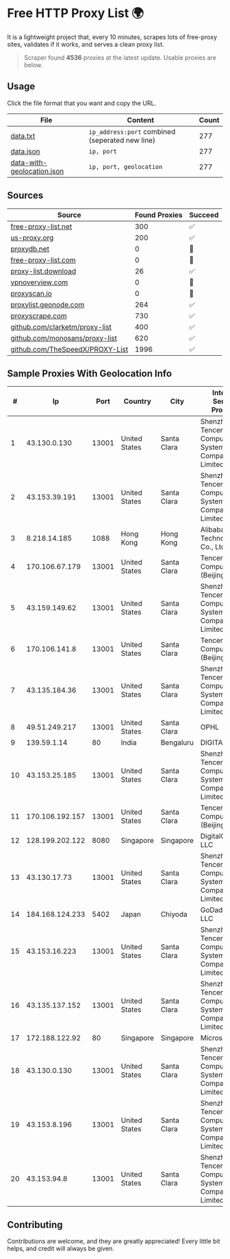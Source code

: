
# Free HTTP Proxy List 🌍

It is a lightweight project that, every 10 minutes, scrapes lots of free-proxy sites, validates if it works, and serves a clean proxy list.


> Scraper found **4536** proxies at the latest update. Usable proxies are below.

## Usage

Click the file format that you want and copy the URL.


|File|Content|Count|
|----|-------|-----|
|[data.txt](https://raw.githubusercontent.com/themiralay/Proxy-List-World/master/data.txt)|`ip_address:port` combined (seperated new line)|277|
|[data.json](https://raw.githubusercontent.com/themiralay/Proxy-List-World/master/data.json)|`ip, port`|277|
|[data-with-geolocation.json](https://raw.githubusercontent.com/themiralay/Proxy-List-World/master/data-with-geolocation.json)|`ip, port, geolocation`|277|

## Sources

|Source|Found Proxies|Succeed|
|------|-------------|-------|
|[free-proxy-list.net](https://free-proxy-list.net)|300|✅|
|[us-proxy.org](https://www.us-proxy.org)|200|✅|
|[proxydb.net](http://proxydb.net)|0|🚫|
|[free-proxy-list.com](https://free-proxy-list.com/?page=&port=&type%5B%5D=http&type%5B%5D=https&up_time=0&search=Search)|0|🚫|
|[proxy-list.download](https://www.proxy-list.download/HTTP)|26|✅|
|[vpnoverview.com](https://vpnoverview.com/privacy/anonymous-browsing/free-proxy-servers)|0|🚫|
|[proxyscan.io](https://www.proxyscan.io)|0|🚫|
|[proxylist.geonode.com](https://proxylist.geonode.com/api/proxy-list?limit=300&page=1&sort_by=lastChecked&sort_type=desc&protocols=http,https)|264|✅|
|[proxyscrape.com](https://api.proxyscrape.com/v2/?request=displayproxies&protocol=http&timeout=10000&country=all&ssl=all&anonymity=all)|730|✅|
|[github.com/clarketm/proxy-list](https://raw.githubusercontent.com/clarketm/proxy-list/master/proxy-list-raw.txt)|400|✅|
|[github.com/monosans/proxy-list](https://raw.githubusercontent.com/monosans/proxy-list/main/proxies/http.txt)|620|✅|
|[github.com/TheSpeedX/PROXY-List](https://raw.githubusercontent.com/TheSpeedX/PROXY-List/master/http.txt)|1996|✅|


## Sample Proxies With Geolocation Info

|#|Ip|Port|Country|City|Internet Service Provider|
|-|--|----|-------|----|-------------------------|
|1|43.130.0.130|13001|United States|Santa Clara|Shenzhen Tencent Computer Systems Company Limited|
|2|43.153.39.191|13001|United States|Santa Clara|Shenzhen Tencent Computer Systems Company Limited|
|3|8.218.14.185|1088|Hong Kong|Hong Kong|Alibaba (US) Technology Co., Ltd.|
|4|170.106.67.179|13001|United States|Santa Clara|Tencent Cloud Computing (Beijing) Co|
|5|43.159.149.62|13001|United States|Santa Clara|Shenzhen Tencent Computer Systems Company Limited|
|6|170.106.141.8|13001|United States|Santa Clara|Tencent Cloud Computing (Beijing) Co|
|7|43.135.184.36|13001|United States|Santa Clara|Shenzhen Tencent Computer Systems Company Limited|
|8|49.51.249.217|13001|United States|Santa Clara|OPHL|
|9|139.59.1.14|80|India|Bengaluru|DIGITALOCEAN|
|10|43.153.25.185|13001|United States|Santa Clara|Shenzhen Tencent Computer Systems Company Limited|
|11|170.106.192.157|13001|United States|Santa Clara|Tencent Cloud Computing (Beijing) Co|
|12|128.199.202.122|8080|Singapore|Singapore|DigitalOcean, LLC|
|13|43.130.17.73|13001|United States|Santa Clara|Shenzhen Tencent Computer Systems Company Limited|
|14|184.168.124.233|5402|Japan|Chiyoda|GoDaddy.com, LLC|
|15|43.153.16.223|13001|United States|Santa Clara|Shenzhen Tencent Computer Systems Company Limited|
|16|43.135.137.152|13001|United States|Santa Clara|Shenzhen Tencent Computer Systems Company Limited|
|17|172.188.122.92|80|Singapore|Singapore|Microsoft|
|18|43.130.0.130|13001|United States|Santa Clara|Shenzhen Tencent Computer Systems Company Limited|
|19|43.153.8.196|13001|United States|Santa Clara|Shenzhen Tencent Computer Systems Company Limited|
|20|43.153.94.8|13001|United States|Santa Clara|Shenzhen Tencent Computer Systems Company Limited|



## Contributing

Contributions are welcome, and they are greatly appreciated! Every
little bit helps, and credit will always be given.

